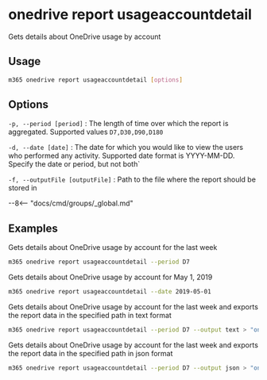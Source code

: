 # onedrive report usageaccountdetail

Gets details about OneDrive usage by account

## Usage

```sh
m365 onedrive report usageaccountdetail [options]
```

## Options

`-p, --period [period]`
: The length of time over which the report is aggregated. Supported values `D7,D30,D90,D180`

`-d, --date [date]`
: The date for which you would like to view the users who performed any activity. Supported date format is YYYY-MM-DD. Specify the date or period, but not both`

`-f, --outputFile [outputFile]`
: Path to the file where the report should be stored in

--8<-- "docs/cmd/groups/_global.md"

## Examples

Gets details about OneDrive usage by account for the last week

```sh
m365 onedrive report usageaccountdetail --period D7
```

Gets details about OneDrive usage by account for May 1, 2019

```sh
m365 onedrive report usageaccountdetail --date 2019-05-01
```

Gets details about OneDrive usage by account for the last week and exports the report data in the specified path in text format

```sh
m365 onedrive report usageaccountdetail --period D7 --output text > "onedriveusageaccountdetail.txt"
```

Gets details about OneDrive usage by account for the last week and exports the report data in the specified path in json format

```sh
m365 onedrive report usageaccountdetail --period D7 --output json > "onedriveusageaccountdetail.json"
```
